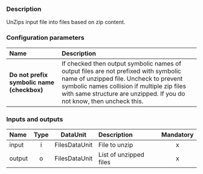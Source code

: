 ### Description

UnZips input file into files based on zip content.

### Configuration parameters

| Name | Description |
|:----|:----|
|**Do not prefix symbolic name (checkbox)** | If checked then output symbolic names of output files are not prefixed with symbolic name of unzipped file. Uncheck to prevent symbolic names collision if multiple zip files with same structure are unzipped. If you do not know, then uncheck this. |

### Inputs and outputs

|Name |Type | DataUnit | Description | Mandatory |
|:--------|:------:|:------:|:-------------|:---------------------:|
|input|i|FilesDataUnit|File to unzip |x|
|output|o|FilesDataUnit|List of unzipped files |x|
